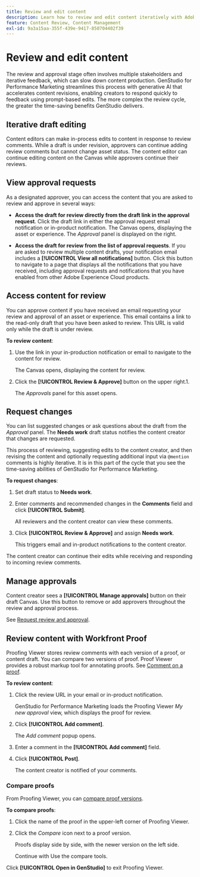 ```yaml
---
title: Review and edit content
description: Learn how to review and edit content iteratively with Adobe GenStudio for Performance Marketing.
feature: Content Review, Content Management
exl-id: 9a3a15aa-355f-439e-9417-850704402f39
---
```

# Review and edit content

The review and approval stage often involves multiple stakeholders and iterative feedback, which can slow down content production. GenStudio for Performance Marketing streamlines this process with generative AI that accelerates content revisions, enabling creators to respond quickly to feedback using prompt-based edits. The more complex the review cycle, the greater the time-saving benefits GenStudio delivers.

## Iterative draft editing

Content editors can make in-process edits to content in response to review comments. While a draft is under revision, approvers can continue adding review comments but cannot change asset status. The content editor can continue editing content on the Canvas while approvers continue their reviews.

## View approval requests

As a designated approver, you can access the content that you are asked to review and approve in several ways:

* **Access the draft for review directly from the draft link in the approval request**. Click the draft link in either the approval request email notification or in-product notification. The Canvas opens, displaying the asset or experience. The _Approval_ panel is displayed on the right.

* **Access the draft for review from the list of approval requests**. If you are asked to review multiple content drafts, your notification email includes a **[!UICONTROL View all notifications]** button. Click this button to navigate to a page that displays all the notifications that you have received, including approval requests and notifications that you have enabled from other Adobe Experience Cloud products.

## Access content for review

You can approve content if you have received an email requesting your review and approval of an asset or experience. This email contains a link to the read-only draft that you have been asked to review. This URL is valid only while the draft is under review.

**To review content**:

1. Use the link in your in-production notification or email to navigate to the content for review.

   The Canvas opens, displaying the content for review.

1. Click the **[!UICONTROL Review & Approve]** button on the upper right.1. 

   The _Approvals_ panel for this asset opens.

## Request changes

You can list suggested changes or ask questions about the draft from the _Approval_ panel. The **Needs work** draft status notifies the content creator that changes are requested.

This process of reviewing, suggesting edits to the content creator, and then revising the content and optionally requesting additional input via `@mention` comments is highly iterative. It is in this part of the cycle that you see the time-saving abilities of GenStudio for Performance Marketing.

**To request changes**:

1. Set draft status to **Needs work**.

1. Enter comments and recommended changes in the **Comments** field and click **[!UICONTROL Submit]**.

   All reviewers and the content creator can view these comments.

1. Click **[!UICONTROL Review & Approve]** and assign **Needs work**. 

   This triggers email and in-product notifications to the content creator.

The content creator can continue their edits while receiving and responding to incoming review comments.

## Manage approvals

Content creator sees a **[!UICONTROL Manage approvals]** button on their draft Canvas. Use this button to remove or add approvers throughout the review and approval process.

See [Request review and approval](./request-review.md).

## Review content with Workfront Proof

Proofing Viewer stores review comments with each version of a proof, or content draft. You can compare two versions of proof. Proof Viewer provides a robust markup tool for annotating proofs. See [Comment on a proof](https://experienceleague.adobe.com/en/docs/workfront/using/review-and-approve-work/proofing/review-proofs-in-workfront/comment-on-a-proof/comment-on-proof-1).

**To review content**:

1. Click the review URL in your email or in-product notification.

   GenStudio for Performance Marketing loads the Proofing Viewer _My new approval_ view, which displays the proof for review.

1. Click **[!UICONTROL Add comment]**.
   
   The _Add comment_ popup opens.

1. Enter a comment in the **[!UICONTROL Add comment]** field.

1. Click **[!UICONTROL Post]**.

   The content creator is notified of your comments.

### Compare proofs

From Proofing Viewer, you can [compare proof versions](https://experienceleague.adobe.com/en/docs/workfront/using/workfront-proof/work-with-proofs-in-wf-proof/review-proofs-web-proofing-viewer/compare-proofs).

**To compare proofs**:

1. Click the name of the proof in the upper-left corner of Proofing Viewer. 

1. Click the _Compare_ icon next to a proof version.

   Proofs display side by side, with the newer version on the left side. 
   
   Continue with Use the compare tools.

Click **[!UICONTROL Open in GenStudio]** to exit Proofing Viewer.
